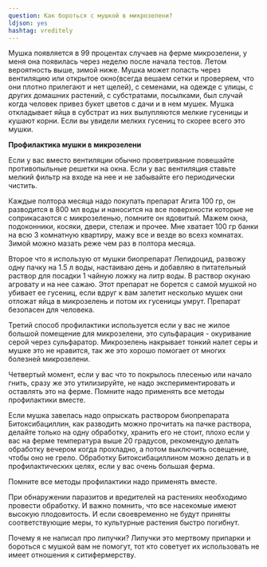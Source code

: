 ```yaml
---
question: Как бороться с мушкой в микрозелени?
ldjson: yes 
hashtag: vreditely
---
```


Мушка появляется в 99 процентах случаев на ферме микрозелени, у меня она появилась через неделю после начала тестов. Летом вероятность выше, зимой ниже. Мушка может попасть через вентиляцию или открытое окно(всегда вешаем сетки и проверяем, что они плотно прилегают и нет щелей), с семенами, на одежде с улицы, с других домашних растений, с субстратами, посылками, был случай когда человек привез букет цветов с дачи и в нем мушек. Мушка откладывает яйца в субстрат из них вылупляются мелкие гусеницы и кушают корни. Если вы увидели мелких гусениц то скорее всего это мушки.

**Профилактика мушки в микрозелени**

Если у вас вместо вентиляции обычно проветривание повешайте противопыльные решетки на окна. Если у вас вентиляция ставьте мелкий фильтр на входе на нее и не забывайте его периодически чистить.

Каждые полтора месяца надо покупать препарат Агита 100 гр, он разводится в 800 мл воды и наносится на все поверхности которые не соприкасаются с микрозеленью, помните он ядовитый. Мажем окна, подоконники, косяки, двери, стелаж и прочее. Мне хватает 100 гр банки на всю 3 комнатную квартиру, мажу все и везде во всехз комнатах. Зимой можно мазать реже чем раз в полтора месяца. 

Второе что я использую от мушки биопрепарат Лепидоцид, развожу одну пачку на 1.5 л воды, настаиваю день и добавляю в питательный раствор для посадки 1 чайную ложку на литр воды. В раствор окунаю агровату и на нее сажаю. Этот препарат не борется с самой мушкой но убивает ее гусениц, если вдруг к вам залетит несколько мушек они отложат яйца в микрозелень и потом их гусеницы умрут. Препарат безопасен для человека.

Третий способ профилактики используется если у вас не жилое  большой помещение для микрозелени, это сульфарация - окуривание серой через сульфаратор. Микрозелень накрывает тонкий налет серы и мушке это не нравится, так же это хорошо помогает от многих болезней микрозелени.

Четвертый момент, если у вас что то покрылось плесенью или начало гнить, сразу же это утилизируйте, не надо экспериментировать и оставлять это на ферме.
Помните надо применять все методы профилактики вместе.

Если мушка завелась надо опрыскать раствором биопрепарата Битоксибациллин, как разводить можно прочитать на пачке раствора, делайте только на одну обработку, хранить его не стоит, плохо если у вас на ферме температура выше 20 градусов, рекомендую делать обработку вечером когда прохладно, а потом выключить освещение, чтобы оно не грело. Обработку Битоксибациллином можно делать и в профилактических целях, если у вас очень большая ферма.

Помните все методы профилактики надо применять вместе.

При обнаружении паразитов и вредителей на растениях необходимо провести обработку. И важно помнить, что все насекомые имеют высокую плодовитость. И если своевременно не будут приняты соответствующие меры, то культурные растения быстро погибнут.

Почему я не написал про липучки? Липучки это мертвому припарки и бороться с мушкой вам не помогут, тот кто советует их использовать не имеет отношения к ситифермерству.
